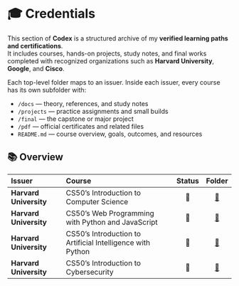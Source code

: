 # 🎓 Credentials

This section of **Codex** is a structured archive of my **verified learning paths and certifications**.  
It includes courses, hands-on projects, study notes, and final works completed with recognized organizations such as **Harvard University**, **Google**, and **Cisco**.

Each top-level folder maps to an issuer. Inside each issuer, every course has its own subfolder with:

- `/docs` — theory, references, and study notes  
- `/projects` — practice assignments and small builds  
- `/final` — the capstone or major project  
- `/pdf` — official certificates and related files  
- `README.md` — course overview, goals, outcomes, and resources


## 📚 Overview

| Issuer | Course | Status | Folder |
|:--|:--|:--:|:--:|
| **Harvard University** | CS50’s Introduction to Computer Science | 🔄 | [📁](./harvard/cs50-introduction/) |
| **Harvard University** | CS50’s Web Programming with Python and JavaScript | 🔄 | [📁](./harvard/cs50w-web-programming/) |
| **Harvard University** | CS50’s Introduction to Artificial Intelligence with Python | 📅 | [📁](./harvard/cs50ai-artificial-intelligence/) |
| **Harvard University** | CS50’s Introduction to Cybersecurity | 📅 | [📁](./harvard/cs50cyber-cybersecurity/) |
